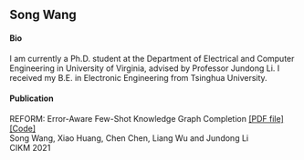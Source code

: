 ## Song Wang
#### Bio
I am currently a Ph.D. student at the Department of Electrical and Computer Engineering in University of Virginia, advised by Professor Jundong Li. I received my B.E. in Electronic Engineering from Tsinghua University.


#### Publication
REFORM: Error-Aware Few-Shot Knowledge Graph Completion [[PDF file]](https://songw-sw.github.io/REFORM.pdf)  [[Code]](https://github.com/SongW-SW/REFORM)<br>
Song Wang, Xiao Huang, Chen Chen, Liang Wu and Jundong Li  
CIKM 2021</p>

